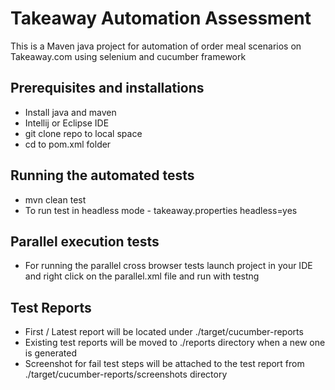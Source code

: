 # Takeaway Automation Assessment
This is a Maven java project for automation of order meal scenarios on Takeaway.com using selenium and cucumber framework
## Prerequisites and installations
- Install java and maven
- Intellij or Eclipse IDE
- git clone repo to local space
- cd to pom.xml folder
## Running the automated tests
- mvn clean test
- To run test in headless mode - takeaway.properties headless=yes
## Parallel execution tests
- For running the parallel cross browser tests launch project in your IDE and right click on the parallel.xml file and run with testng
## Test Reports
- First / Latest report will be located under ./target/cucumber-reports
- Existing test reports will be moved to ./reports directory when a new one is generated
- Screenshot for fail test steps will be attached to the test report from ./target/cucumber-reports/screenshots directory
